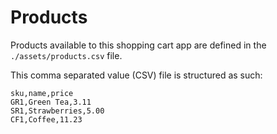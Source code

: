# Products

Products available to this shopping cart app are defined in the
`./assets/products.csv` file.  

This comma separated value (CSV)
file is structured as such: 

```
sku,name,price
GR1,Green Tea,3.11
SR1,Strawberries,5.00
CF1,Coffee,11.23
```
